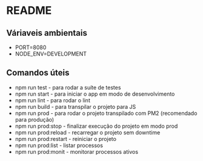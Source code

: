 # README

## Váriaveis ambientais

* PORT=8080
* NODE_ENV=DEVELOPMENT

## Comandos úteis

* npm run test - para rodar a suíte de testes
* npm run start - para iniciar o app em modo de desenvolvimento
* npm run lint - para rodar o lint 
* npm run build - para transpilar o projeto para JS
* npm run prod - para rodar o projeto transpilado com PM2 (recomendado para produção)
* npm run prod:stop - finalizar execução do projeto em modo prod
* npm run prod:reload - recarregar o projeto sem downtime
* npm run prod:restart - reiniciar o projeto
* npm run prod:list - listar processos
* npm run prod:monit - monitorar processos ativos
